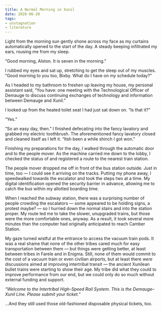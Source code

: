 ```yaml
---
title: A Normal Morning in Xunil
date: 2020-06-20
tags:
- unstagnation
- literature
---
```


Light from the morning sun gently shone across my face as my curtains automatically opened to the start of the day. A steady beeping infiltrated my ears, rousing me from my sleep.
<!-- excerpt -->

“Good morning, Alston. It is seven in the morning.”

I rubbed my eyes and sat up, stretching to get the sleep out of my muscles. “Good morning to you too, Bixby. What do I have on my schedule today?”

As I headed to my bathroom to freshen up leaving my house, my personal assistant said, “You have: one meeting with the Technological Officer of Demauge to discuss continuing exchanges of technology and information between Demauge and Xunil.”

I looked up from the heated toilet seat I had just sat down on. “Is that it?”

“Yes.”

“So an easy day, then.” I finished defecating into the fancy lavatory and grabbed my electric toothbrush. The aforementioned fancy lavatory closed and cleaned itself as I left it. “Itsh been a while shinch I got won.”

Finishing my preparations for the day, I walked through the automatic door and to the people mover. As the machine carried me down to the lobby, I checked the status of and registered a route to the nearest train station.

The people mover dropped me off in front of the bus station outside. Just in time, too — I could see it arriving on the tracks. Putting my phone away, I speedwalked towards the escalator and took the steps two at a time. My digital identification opened the security barrier in advance, allowing me to catch the bus within my allotted boarding time.

When I reached the subway station, there was a surprising number of people crowding the escalators — some appeared to be holding signs, a protest maybe? — so I hurried down the normal stairs and into the station proper. My route led me to take the slower, unupgraded trains, but those were the more comfortable ones, anyway. As a result, it took several more minutes than the computer had originally anticipated to reach Camber Station.

My gaze turned wistful at the entrance to access the vacuum train pods. It was a real shame that none of the other tribes cared much for easy transportation between them — but things were getting better, at least between tribes in Farele and in Enigma. Still, none of them would commit to the cost of a vacuum train or even civilian airports, but at least there *were* discussions aimed at improving intertribal transit — the ancient Xunilean bullet trains were starting to show their age. My tribe did what they could to improve performance from our end, but we could only do so much without external funding and support.

*“Welcome to the Intertribal High-Speed Rail System. This is the Demauge–Xunil Line. Please submit your ticket.”*

...And they still used those old-fashioned disposable physical tickets, too.

